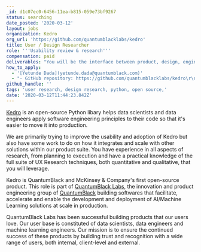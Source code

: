```yaml
---
_id: d1c07ec0-6456-11ea-b815-059e73bf9267
status: searching
date_posted: '2020-03-12'
layout: jobs
organization: Kedro
org_url: 'https://github.com/quantumblacklabs/kedro'
title: User / Design Researcher
role: '''Usability review & research'''
compensation: paid
deliverables: "You will be the interface between product, design, engineering and users to:\r\n - Carry out user research, being creative around success tracking, generating wire frames and prototypes in Python\r\n - Produce design documents that explain your ideas, prototype ideas and experiences\r\n - Develop design concepts, wireframes, prototypes, usage scenarios, task analysis, specifications and other UX/UI design deliverables\r\n - Conceptualise original ideas that bring simplicity and user friendliness to complex design challenges\r\n - Evangelise curiosity for the needs of our customers through data driven discovery and design"
how_to_apply:
  - '[Yetunde Dada](yetunde.dada@quantumblack.com)'
  - "- GitHub repository: https://github.com/quantumblacklabs/kedro\r\n- Documentation: https://kedro.readthedocs.io/en/stable/\r\n- Company website: https://quantumblack.com/"
github_handle: ''
tags: 'user research, design research, python, open source,'
date: '2020-03-12T11:44:23.842Z'
---
```

[Kedro](https://github.com/quantumblacklabs/kedro) is an open-source Python libary helps data scientists and data engineers apply software engineering principles to their code so that it's easier to move it into production. 

We are primarily trying to improve the usability and adoption of Kedro but also have some work to do on how it integrates and scale with other solutions within our product suite. You have experience in all aspects of research, from planning to execution and have a practical knowledge of the full suite of UX Research techniques, both quantitative  and qualitative, that you will leverage. 

Kedro is QuantumBlack and McKinsey & Company's first open-source product. This role is part of [QuantumBlack Labs](https://quantumblack.com/labs), the innovation and product engineering group of [QuantumBlack](https://quantumblack.com/) building softwares that facilitate, accelerate and enable the development and deployment of AI/Machine Learning solutions at scale in production.

QuantumBlack Labs has been successful building products that our users love. Our user base is constituted of data scientists, data engineers and machine learning engineers. Our mission is to ensure the continued success of these products by building trust and recognition with a wide range of users, both internal, client-level and external.
